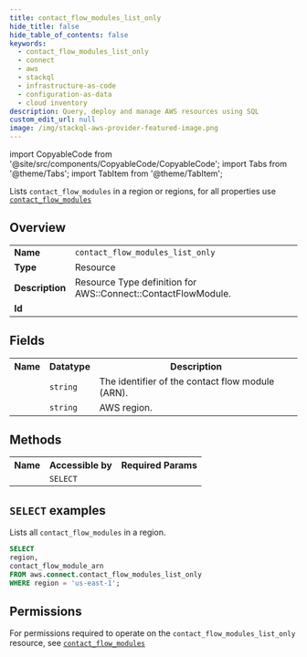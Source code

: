 ```yaml
---
title: contact_flow_modules_list_only
hide_title: false
hide_table_of_contents: false
keywords:
  - contact_flow_modules_list_only
  - connect
  - aws
  - stackql
  - infrastructure-as-code
  - configuration-as-data
  - cloud inventory
description: Query, deploy and manage AWS resources using SQL
custom_edit_url: null
image: /img/stackql-aws-provider-featured-image.png
---
```


import CopyableCode from '@site/src/components/CopyableCode/CopyableCode';
import Tabs from '@theme/Tabs';
import TabItem from '@theme/TabItem';

Lists <code>contact_flow_modules</code> in a region or regions, for all properties use <a href="/services/serviceName/contact_flow_modules/"><code>contact_flow_modules</code></a>

## Overview
<table>
<tbody>
<tr><td><b>Name</b></td><td><code>contact_flow_modules_list_only</code></td></tr>
<tr><td><b>Type</b></td><td>Resource</td></tr>
<tr><td><b>Description</b></td><td>Resource Type definition for AWS::Connect::ContactFlowModule.</td></tr>
<tr><td><b>Id</b></td><td><CopyableCode code="aws.connect.contact_flow_modules_list_only" /></td></tr>
</tbody>
</table>

## Fields
<table>
<tbody>
<tr><th>Name</th><th>Datatype</th><th>Description</th></tr><tr><td><CopyableCode code="contact_flow_module_arn" /></td><td><code>string</code></td><td>The identifier of the contact flow module (ARN).</td></tr>
<tr><td><CopyableCode code="region" /></td><td><code>string</code></td><td>AWS region.</td></tr>
</tbody>
</table>

## Methods

<table>
<tbody>
  <tr>
    <th>Name</th>
    <th>Accessible by</th>
    <th>Required Params</th>
  </tr>
  <tr>
    <td><CopyableCode code="list_resources" /></td>
    <td><code>SELECT</code></td>
    <td><CopyableCode code="region" /></td>
  </tr>
</tbody>
</table>

## `SELECT` examples
Lists all <code>contact_flow_modules</code> in a region.
```sql
SELECT
region,
contact_flow_module_arn
FROM aws.connect.contact_flow_modules_list_only
WHERE region = 'us-east-1';
```


## Permissions

For permissions required to operate on the <code>contact_flow_modules_list_only</code> resource, see <a href="/services/connect/contact_flow_modules/#permissions"><code>contact_flow_modules</code></a>

